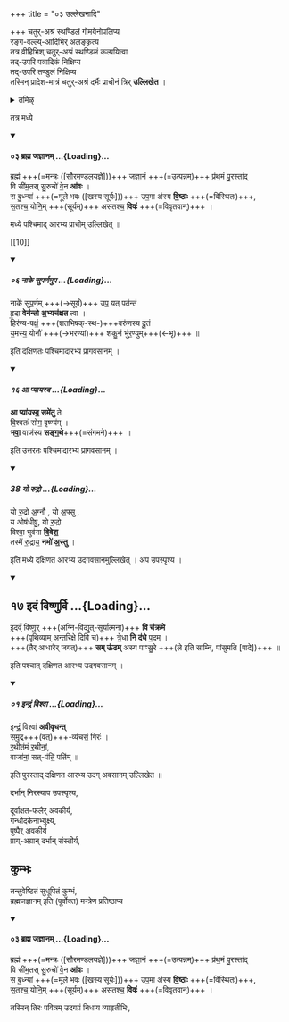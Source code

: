 +++
title = "०३ उल्लेखनादि"

+++
चतुर्-अश्रं स्थण्डिलं गोमयेनोपलिप्य  
रङ्ग-वल्ल्य्-आदिभिर् अलङ्कृत्य  
तत्र व्रीहिभिश् चतुर्-अश्रं स्थण्डिलं कल्पयित्वा  
तद्-उपरि पत्रादिकं निक्षिप्य  
तद्-उपरि तण्डुलं निक्षिप्य  
तस्मिन् प्रादेश-मात्रं चतुर्-अश्रं दर्भैः प्राचीनं त्रिर् **उल्लिखेत** ।  

<details><summary>तमिऴ्</summary>

உதகசாந்தி

அடியில் நெல், மேலே அரிசி இவைகளை சதுரச்ரமாகப் போட்டுக் கொண்டு நுனியுள்ள தர்ப்பங்களைக் கையில் கொண்டு அரிசியின் நடுப் பாகத்தில் "பிரம்மஜஜ்ஞாநம்" என்கிற மந்திரத்தினால் மேற்கிலிருந்து கிழக்காகக் கீற வேண்டும். "நாகேஸுபர்ணம்" என்கிற மந்திரத்தினால் அதற்குத் தென் பக்கத்தில் மேற்கிலிருந்து கிழக்காகவும், "ஆப்யாயஸ்வ' என்கிற மந்திரத்தினால் நடுவிற்கு வடவண்டைப் பக்கத்தில் மேற்கி லிருந்து கிழக்காகவும், "யோருத்ர:" என்கிற மந்திரத்தினால் நடுவில் தெற்கிலிருந்து வடக்காகவும், கீறி விட்டு ஜலத்தைத் தொட்டு விட்டு, "இதம் விஷ்ணு:' என்கிற மந்திரத்தினால் மேலண்டைப் பக்கத்தில் தெற்கிலிருந்து வடக்காகவும், "bajuT:" என்கிற மந்திரத்தினால் நடுவிற்கு [[TODO:परिष्कार्यम्??]]

</details>


तत्र मध्ये 

<div class="js_include" includetitle="false" newlevelforh1="4" unfilled url="/vedAH_yajuH/vAjasaneyam/mAdhyandinam/saMhitA/vishvAsa-prastutiH/13/03_brahma_jajnAnam.md">
<details open><summary><h4>०३ ब्रह्म जज्ञानम् ...{Loading}...</h4></summary>

ब्रह्म॑ +++(=मन्त्रः ([सौरमण्डलयज्ञे]))+++ जज्ञा॒नं +++(=उत्पन्नम्)+++ प्र॑थ॒मं पु॒रस्ता॑द्  
वि सी॑म॒तस् सु॒रुचो॑ वे॒न **आ॑वः** ।  
स बु॒ध्न्या॑ +++(=मूले भवः ([खस्य सूर्यः]))+++ उप॒मा अ॑स्य **वि॒ष्ठाः** +++(=विस्थितः)+++,  
स॒तश्च॒ योनि॒म् +++(सूर्यम्)+++ अस॑तश्च॒ **विवः॑** +++(=विवृतवान्)+++  ।

</details>
</div>  


मध्ये पश्चिमाद् आरभ्य प्राचीम् उल्लिखेत् ॥


[[10]]

<div class="js_include" includetitle="false" newlevelforh1="5" unfilled url="/vedAH_Rk/shAkalam/saMhitA/vishvAsa-prastutiH/10/123/06_nAke_suparNamupa.md">
<details open><summary><h5>०६ नाके सुपर्णमुप ...{Loading}...</h5></summary>


नाके॑ सुप॒र्णम् +++(→सूर्यं)+++ उप॒ यत् पत॑न्तं  
हृ॒दा **वेन॑न्तो अ॒भ्यच॑क्षत** त्वा ।  
हिर॑ण्य-पक्षं॒ +++(शतभिषक्-स्थ-)+++वरु॑णस्य दू॒तं  
य॒मस्य॒ योनौ॑ +++(→भरण्यां)+++ शकु॒नं भु॑र॒ण्युम्+++(←भृ)+++ ॥

</details>
</div>

इति दक्षिणतः पश्चिमादारभ्य प्रागवसानम् । 

<div class="js_include" includetitle="false" newlevelforh1="5" unfilled url="/vedAH_Rk/shAkalam/saMhitA/vishvAsa-prastutiH/01/091/16_A_pyAyasva.md">
<details open><summary><h5>१६ आ प्यायस्व ...{Loading}...</h5></summary>


**आ प्या॑यस्व॒ समे॑तु** ते  
वि॒श्वतः॑ सोम॒ वृष्ण्य॑म् ।  
**भवा॒** वाज॑स्य **सङ्ग॒थे**+++(=संगमने)+++ ॥

</details>
</div>

इति उत्तरतः पश्चिमादारभ्य प्रागवसानम् । 

<div class="js_include" includetitle="false" newlevelforh1="5" unfilled url="/vedAH_yajuH/taittirIyam/saMhitA/Rk/vishvAsa-prastutiH/5/5/09/38_yo_rudro.md">
<details open><summary><h5>38 यो रुद्रो ...{Loading}...</h5></summary>

यो रु॒द्रो अ॒ग्नौ , यो अ॒फ्सु ,  
य ओष॑धीषु॒, यो रु॒द्रो  
विश्वा॒ भुव॑ना **वि॒वेश॒**   
तस्मै॑ रु॒द्राय॒ **नमो॑ अ॒स्तु** ।
</details>
</div>

इति मध्ये दक्षिणत आरभ्य उदगवसानमुल्लिखेत् । अप उपस्पृश्य । 

<div class="js_include" includetitle="true" newlevelforh1="2" unfilled url="/vedAH_Rk/shAkalam/saMhitA/vishvAsa-prastutiH/01/022/17_idaM_viShNurvi.md">
<details open><summary><h2>१७ इदं विष्णुर्वि ...{Loading}...</h2></summary>


इ॒दव्ँ विष्णु॒र् +++(अग्नि-विद्युत्-सूर्यात्मना)+++ **वि च॑क्रमे**  
+++(पृथिव्याम् अन्तरिक्षे दिवि च)+++ त्रे॒धा **नि द॑धे** प॒दम् ।  
+++(तैर् आधारैर् जगत्)+++ **सम् ऊ॑ढम्** अस्य पाꣳसु॒रे +++(ले इति साम्नि, पांसुमति [पादे])+++ ॥

</details>
</div>

इति पश्चात् दक्षिणत आरभ्य उदगवसानम् । 

<div class="js_include" includetitle="false" newlevelforh1="5" unfilled url="/vedAH_Rk/shAkalam/saMhitA/vishvAsa-prastutiH/01/011/01_indraM_vishvA.md">
<details open><summary><h5>०१ इन्द्रं विश्वा ...{Loading}...</h5></summary>


इन्द्रं॒ विश्वा॑ **अवीवृधन्त्**  
समु॒द्र+++(वत्)+++-व्य॑चसं॒ गिरः॑ ।  
र॒थीत॑मं र॒थीनां॒,  
वाजा॑नां॒ सत्-प॑तिं॒ पति॑म् ॥

</details>
</div>



इति पुरस्ताद् दक्षिणत आरभ्य उदग् अवसानम् उल्लिखेत ॥ 

दर्भान् निरस्याप उपस्पृश्य,  

दूर्वाक्षत-फलैर् अवकीर्य,  
गन्धोदकेनाभ्युक्ष्य,  
पुष्पैर् अवकीर्य  
प्राग्-अग्रान् दर्भान् संस्तीर्य,  

## कुम्भः
तन्तुवेष्टितं सुधूपितं कुम्भं,  
ब्रह्मजज्ञानम् इति (पूर्वोक्त) मन्त्रेण प्रतिष्ठाप्य 


<div class="js_include" includetitle="false" newlevelforh1="4" unfilled url="/vedAH_yajuH/vAjasaneyam/mAdhyandinam/saMhitA/vishvAsa-prastutiH/13/03_brahma_jajnAnam.md">
<details open><summary><h4>०३ ब्रह्म जज्ञानम् ...{Loading}...</h4></summary>

ब्रह्म॑ +++(=मन्त्रः ([सौरमण्डलयज्ञे]))+++ जज्ञा॒नं +++(=उत्पन्नम्)+++ प्र॑थ॒मं पु॒रस्ता॑द्  
वि सी॑म॒तस् सु॒रुचो॑ वे॒न **आ॑वः** ।  
स बु॒ध्न्या॑ +++(=मूले भवः ([खस्य सूर्यः]))+++ उप॒मा अ॑स्य **वि॒ष्ठाः** +++(=विस्थितः)+++,  
स॒तश्च॒ योनि॒म् +++(सूर्यम्)+++ अस॑तश्च॒ **विवः॑** +++(=विवृतवान्)+++  ।

</details>
</div>  



तस्मिन् तिरः पवित्रम् उदगग्रं निधाय व्याहृतीभिः, 

